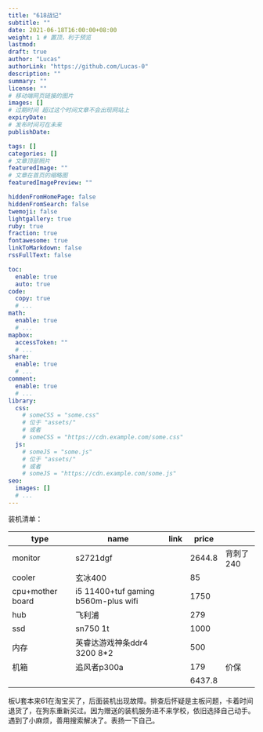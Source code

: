 ```yaml
---
title: "618战记"
subtitle: ""
date: 2021-06-18T16:00:00+08:00
weight: 1 # 置顶，利于预览
lastmod: 
draft: true
author: "Lucas"
authorLink: "https://github.com/Lucas-0"
description: ""
summary: ""
license: ""
# 移动端网页链接的图片
images: []
# 过期时间 超过这个时间文章不会出现网站上
expiryDate: 
# 发布时间可在未来
publishDate: 

tags: []
categories: []
# 文章顶部照片
featuredImage: ""
# 文章在首页的缩略图
featuredImagePreview: ""

hiddenFromHomePage: false
hiddenFromSearch: false
twemoji: false
lightgallery: true
ruby: true
fraction: true
fontawesome: true
linkToMarkdown: false
rssFullText: false

toc:
  enable: true
  auto: true
code:
  copy: true
  # ...
math:
  enable: true
  # ...
mapbox:
  accessToken: ""
  # ...
share:
  enable: true
  # ...
comment:
  enable: true
  # ...
library:
  css:
    # someCSS = "some.css"
    # 位于 "assets/"
    # 或者
    # someCSS = "https://cdn.example.com/some.css"
  js:
    # someJS = "some.js"
    # 位于 "assets/"
    # 或者
    # someJS = "https://cdn.example.com/some.js"
seo:
  images: []
  # ...
---
```


<!--more-->
装机清单：

| type             | name                                | link | price  |        |
|------------------|-------------------------------------|------|--------|--------|
| monitor          | s2721dgf                            |      | 2644.8 | 背刺了240 |
| cooler           | 玄冰400                               |      | 85     |        |
| cpu+mother board | i5 11400+tuf gaming b560m-plus wifi |      | 1750   |        |
| hub              | 飞利浦                                 |      | 279    |        |
| ssd              | sn750 1t                            |      | 1000   |        |
| 内存               | 英睿达游戏神条ddr4 3200 8*2                |      | 500    |        |
| 机箱               | 追风者p300a                            |      | 179    | 价保     |
|                  |                                     |      | 6437.8 |        |

板U套本来61在淘宝买了，后面装机出现故障。排查后怀疑是主板问题，卡着时间退货了，在狗东重新买过。因为赠送的装机服务进不来学校，依旧选择自己动手。遇到了小麻烦，善用搜索解决了。表扬一下自己。